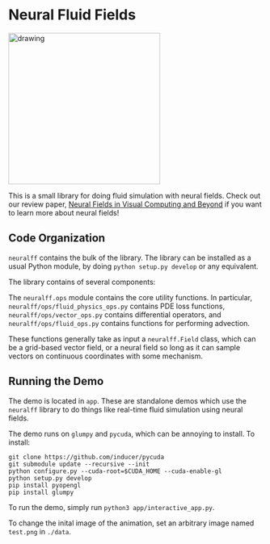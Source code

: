 # Neural Fluid Fields

<img src="media/demo2.gif" alt="drawing" height="300"/>

This is a small library for doing fluid simulation with neural fields. 
Check out our review paper, [Neural Fields in Visual Computing and Beyond](https://neuralfields.cs.brown.edu/)
if you want to learn more about neural fields!

## Code Organization

`neuralff` contains the bulk of the library. The library can be installed as a usual Python module,
by doing `python setup.py develop` or any equivalent. 

The library contains of several components:

The `neuralff.ops` module contains the core utility functions. In particular, 
`neuralff/ops/fluid_physics_ops.py` contains PDE loss functions, `neuralff/ops/vector_ops.py` contains
differential operators, and `neuralff/ops/fluid_ops.py` contains functions for performing advection.

These functions generally take as input a `neuralff.Field` class, which can be a grid-based vector field,
or a neural field so long as it can sample vectors on continuous coordinates with some mechanism.

## Running the Demo

The demo is located in `app`. These are standalone demos which use the `neuralff` library to do things like
real-time fluid simulation using neural fields. 

The demo runs on `glumpy` and `pycuda`, which can be annoying to install. To install:

```
git clone https://github.com/inducer/pycuda
git submodule update --recursive --init
python configure.py --cuda-root=$CUDA_HOME --cuda-enable-gl
python setup.py develop
pip install pyopengl
pip install glumpy
```

To run the demo, simply run `python3 app/interactive_app.py`.

To change the inital image of the animation, set an arbitrary image named `test.png` in `./data`.


